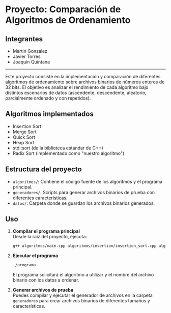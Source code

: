 # Proyecto: Comparación de Algoritmos de Ordenamiento

## Integrantes

- Martin Gonzalez
- Javier Torres
- Joaquin Quintana

---

Este proyecto consiste en la implementación y comparación de diferentes algoritmos de ordenamiento sobre archivos binarios de números enteros de 32 bits. El objetivo es analizar el rendimiento de cada algoritmo bajo distintos escenarios de datos (ascendente, descendente, aleatorio, parcialmente ordenado y con repetidos).

## Algoritmos implementados

- Insertion Sort
- Merge Sort
- Quick Sort
- Heap Sort
- std::sort (de la biblioteca estándar de C++)
- Radix Sort (implementado como "nuestro algoritmo")

## Estructura del proyecto

- `algoritmos/`: Contiene el código fuente de los algoritmos y el programa principal.
- `generadores/`: Scripts para generar archivos binarios de prueba con diferentes características.
- `datos/`: Carpeta donde se guardan los archivos binarios generados.

## Uso

1. **Compilar el programa principal**  
   Desde la raíz del proyecto, ejecuta:

   ```sh
   g++ algoritmos/main.cpp algoritmos/insertion/insertion_sort.cpp algoritmos/merge/merge_sort.cpp algoritmos/quick/quick_sort.cpp algoritmos/heap/heap_sort.cpp algoritmos/nuestro/nuestro_algoritmo.cpp algoritmos/sorting/sorting_biblioteca.cpp -o programa
   ```

2. **Ejecutar el programa**

   ```sh
   ./programa
   ```

   El programa solicitará el algoritmo a utilizar y el nombre del archivo binario con los datos a ordenar.

3. **Generar archivos de prueba**  
   Puedes compilar y ejecutar el generador de archivos en la carpeta `generadores` para crear archivos binarios de diferentes tamaños y características.

